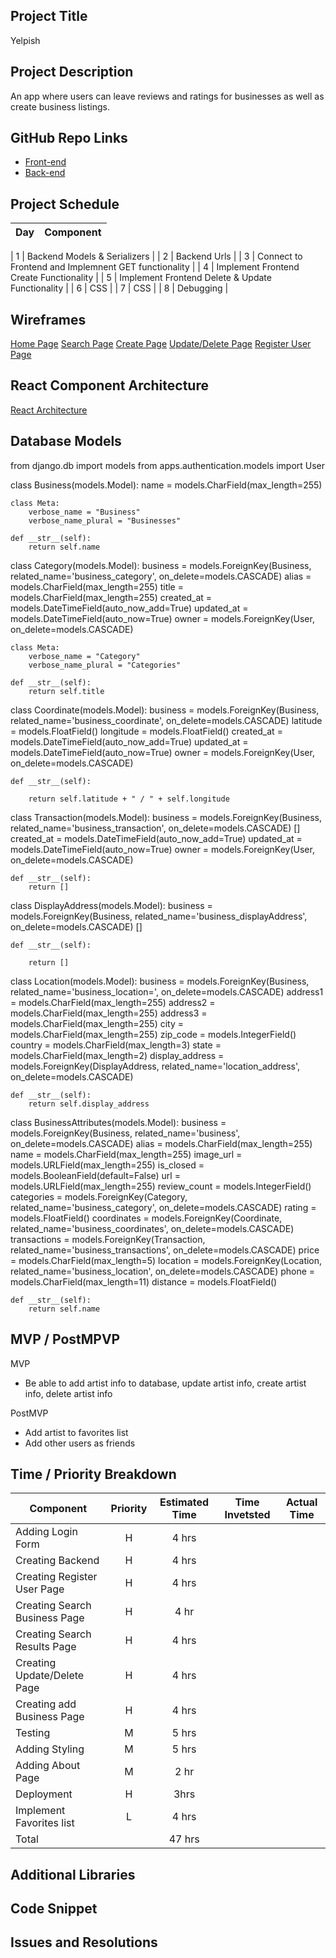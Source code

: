 ## Project Title

Yelpish

## Project Description

An app where users can leave reviews and ratings for businesses as well as create business listings.


## GitHub Repo Links

- [Front-end](https://github.com/jeremyhilado/ga-capstone-project-frontend)
- [Back-end](https://github.com/jeremyhilado/ga-capstone-project-backend)

## Project Schedule

| Day | Component |
| --- | :---: |

| 1 | Backend Models & Serializers |
| 2 | Backend Urls |
| 3 | Connect to Frontend and Implemnent GET functionality |
| 4 | Implement Frontend Create Functionality |
| 5 | Implement Frontend Delete & Update Functionality |
| 6 | CSS |
| 7 | CSS |
| 8 | Debugging |

## Wireframes

[Home Page](https://res.cloudinary.com/do6tcpizk/image/upload/v1588958591/GA%20Project%204%20Capstone%20Yelp%20Clone/IMG_3169_uro9yj.jpg)
[Search Page](https://res.cloudinary.com/do6tcpizk/image/upload/v1588958591/GA%20Project%204%20Capstone%20Yelp%20Clone/IMG_3171_fdgean.jpg)
[Create Page](https://res.cloudinary.com/do6tcpizk/image/upload/v1588958591/GA%20Project%204%20Capstone%20Yelp%20Clone/IMG_3173_t7hxap.jpg)
[Update/Delete Page](https://res.cloudinary.com/do6tcpizk/image/upload/v1588958591/GA%20Project%204%20Capstone%20Yelp%20Clone/IMG_3172_lxwwq7.jpg)
[Register User Page](https://res.cloudinary.com/do6tcpizk/image/upload/v1588958591/GA%20Project%204%20Capstone%20Yelp%20Clone/IMG_3170_zutp4q.jpg)

## React Component Architecture

[React Architecture](https://docs.google.com/drawings/d/1aX130-uJ-6ShuQmGKrcZvnOA0qXm3FfQT1NQWQHHr_Q/edit)

## Database Models

from django.db import models
from apps.authentication.models import User


class Business(models.Model):
    name = models.CharField(max_length=255)

    class Meta:
        verbose_name = "Business"
        verbose_name_plural = "Businesses"

    def __str__(self):
        return self.name


class Category(models.Model):
    business = models.ForeignKey(Business, related_name='business_category', on_delete=models.CASCADE)
    alias = models.CharField(max_length=255)
    title = models.CharField(max_length=255)
    created_at = models.DateTimeField(auto_now_add=True)
    updated_at = models.DateTimeField(auto_now=True)
    owner = models.ForeignKey(User, on_delete=models.CASCADE)

    class Meta:
        verbose_name = "Category"
        verbose_name_plural = "Categories"

    def __str__(self):
        return self.title


class Coordinate(models.Model):
    business = models.ForeignKey(Business, related_name='business_coordinate', on_delete=models.CASCADE)
    latitude = models.FloatField()
    longitude = models.FloatField()
    created_at = models.DateTimeField(auto_now_add=True)
    updated_at = models.DateTimeField(auto_now=True)
    owner = models.ForeignKey(User, on_delete=models.CASCADE)

    def __str__(self):

        return self.latitude + " / " + self.longitude


class Transaction(models.Model):
    business = models.ForeignKey(Business, related_name='business_transaction', on_delete=models.CASCADE)
    []
    created_at = models.DateTimeField(auto_now_add=True)
    updated_at = models.DateTimeField(auto_now=True)
    owner = models.ForeignKey(User, on_delete=models.CASCADE)

    def __str__(self):
        return []


class DisplayAddress(models.Model):
    business = models.ForeignKey(Business, related_name='business_displayAddress', on_delete=models.CASCADE)
    []

    def __str__(self):

        return []


class Location(models.Model):
    business = models.ForeignKey(Business, related_name='business_location=', on_delete=models.CASCADE)
    address1 = models.CharField(max_length=255)
    address2 = models.CharField(max_length=255)
    address3 = models.CharField(max_length=255)
    city = models.CharField(max_length=255)
    zip_code = models.IntegerField()
    country = models.CharField(max_length=3)
    state = models.CharField(max_length=2)
    display_address = models.ForeignKey(DisplayAddress, related_name='location_address', on_delete=models.CASCADE)

    def __str__(self):
        return self.display_address


class BusinessAttributes(models.Model):
    business = models.ForeignKey(Business, related_name='business', on_delete=models.CASCADE)
    alias = models.CharField(max_length=255)
    name = models.CharField(max_length=255)
    image_url = models.URLField(max_length=255)
    is_closed = models.BooleanField(default=False)
    url = models.URLField(max_length=255)
    review_count = models.IntegerField()
    categories = models.ForeignKey(Category, related_name='business_category', on_delete=models.CASCADE)
    rating = models.FloatField()
    coordinates = models.ForeignKey(Coordinate, related_name='business_coordinates', on_delete=models.CASCADE)
    transactions = models.ForeignKey(Transaction, related_name='business_transactions', on_delete=models.CASCADE)
    price = models.CharField(max_length=5)
    location = models.ForeignKey(Location,  related_name='business_location', on_delete=models.CASCADE)
    phone = models.CharField(max_length=11)
    distance = models.FloatField()

    def __str__(self):
        return self.name

## MVP / PostMPVP

MVP
 - Be able to add artist info to database, update artist info, create artist info, delete artist info
 
 PostMVP
 - Add artist to favorites list
 - Add other users as friends

## Time / Priority Breakdown

| Component | Priority | Estimated Time | Time Invetsted | Actual Time |
| --- | :---: |  :---: | :---: | :---: |
| Adding Login Form | H | 4 hrs | |
| Creating Backend | H | 4 hrs| | |
| Creating Register User Page | H | 4 hrs | | |
| Creating Search Business Page | H | 4 hr | | |
| Creating Search Results Page | H | 4 hrs | | 
| Creating Update/Delete Page | H | 4 hrs | |
| Creating add Business Page | H | 4 hrs | | |
| Testing | M | 5 hrs | |
| Adding Styling | M | 5 hrs | | |
| Adding About Page | M | 2 hr | |
| Deployment | H | 3hrs | | |
| Implement Favorites list | L | 4 hrs | |
| Total | | 47 hrs | | |

## Additional Libraries

## Code Snippet

## Issues and Resolutions
